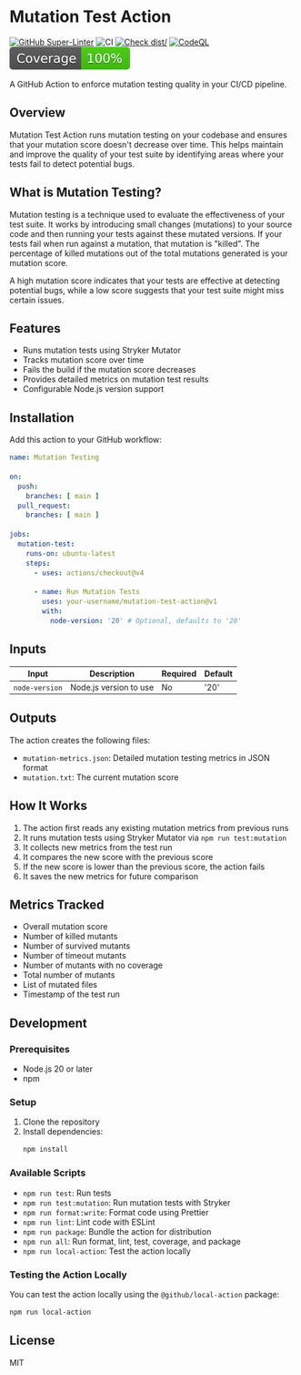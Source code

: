 # Mutation Test Action

[![GitHub Super-Linter](https://github.com/actions/typescript-action/actions/workflows/linter.yml/badge.svg)](https://github.com/super-linter/super-linter)
![CI](https://github.com/actions/typescript-action/actions/workflows/ci.yml/badge.svg)
[![Check dist/](https://github.com/actions/typescript-action/actions/workflows/check-dist.yml/badge.svg)](https://github.com/actions/typescript-action/actions/workflows/check-dist.yml)
[![CodeQL](https://github.com/actions/typescript-action/actions/workflows/codeql-analysis.yml/badge.svg)](https://github.com/actions/typescript-action/actions/workflows/codeql-analysis.yml)
[![Coverage](./badges/coverage.svg)](./badges/coverage.svg)

A GitHub Action to enforce mutation testing quality in your CI/CD pipeline.

## Overview

Mutation Test Action runs mutation testing on your codebase and ensures that your mutation score doesn't decrease over time. This helps maintain and improve the quality of your test suite by identifying areas where your tests fail to detect potential bugs.

## What is Mutation Testing?

Mutation testing is a technique used to evaluate the effectiveness of your test suite. It works by introducing small changes (mutations) to your source code and then running your tests against these mutated versions. If your tests fail when run against a mutation, that mutation is "killed". The percentage of killed mutations out of the total mutations generated is your mutation score.

A high mutation score indicates that your tests are effective at detecting potential bugs, while a low score suggests that your test suite might miss certain issues.

## Features

- Runs mutation tests using Stryker Mutator
- Tracks mutation score over time
- Fails the build if the mutation score decreases
- Provides detailed metrics on mutation test results
- Configurable Node.js version support

## Installation

Add this action to your GitHub workflow:

```yaml
name: Mutation Testing

on:
  push:
    branches: [ main ]
  pull_request:
    branches: [ main ]

jobs:
  mutation-test:
    runs-on: ubuntu-latest
    steps:
      - uses: actions/checkout@v4

      - name: Run Mutation Tests
        uses: your-username/mutation-test-action@v1
        with:
          node-version: '20' # Optional, defaults to '20'
```

## Inputs

| Input          | Description            | Required | Default |
|----------------|------------------------|----------|---------|
| `node-version` | Node.js version to use | No       | '20'    |

## Outputs

The action creates the following files:

- `mutation-metrics.json`: Detailed mutation testing metrics in JSON format
- `mutation.txt`: The current mutation score

## How It Works

1. The action first reads any existing mutation metrics from previous runs
2. It runs mutation tests using Stryker Mutator via `npm run test:mutation`
3. It collects new metrics from the test run
4. It compares the new score with the previous score
5. If the new score is lower than the previous score, the action fails
6. It saves the new metrics for future comparison

## Metrics Tracked

- Overall mutation score
- Number of killed mutants
- Number of survived mutants
- Number of timeout mutants
- Number of mutants with no coverage
- Total number of mutants
- List of mutated files
- Timestamp of the test run

## Development

### Prerequisites

- Node.js 20 or later
- npm

### Setup

1. Clone the repository
2. Install dependencies:
   ```bash
   npm install
   ```

### Available Scripts

- `npm run test`: Run tests
- `npm run test:mutation`: Run mutation tests with Stryker
- `npm run format:write`: Format code using Prettier
- `npm run lint`: Lint code with ESLint
- `npm run package`: Bundle the action for distribution
- `npm run all`: Run format, lint, test, coverage, and package
- `npm run local-action`: Test the action locally

### Testing the Action Locally

You can test the action locally using the `@github/local-action` package:

```bash
npm run local-action
```

## License

MIT
